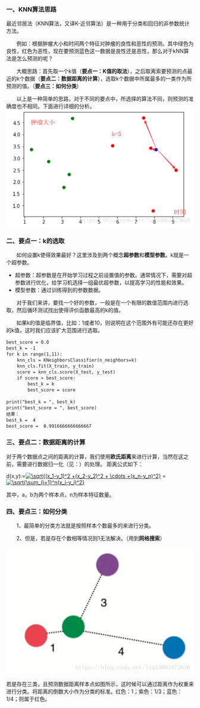 ### 一、KNN算法思路

最近邻居法（KNN算法，又译K-近邻算法）是一种用于分类和回归的非参数统计方法。

&nbsp;&nbsp;&nbsp;&nbsp;&nbsp;&nbsp;&nbsp;例如：根据肿瘤大小和时间两个特征对肿瘤的良性和恶性的预测。其中绿色为良性，红色为恶性，现在要预测蓝色这一数据是良性还是恶性，那么对于kNN算法是怎么预测的呢？

&nbsp;&nbsp;&nbsp;&nbsp;&nbsp;&nbsp;&nbsp;大概思路：首先取一个k值（**要点一：K值的取法**），之后取离索要预测的点最近的k个数据（**要点二：数据距离的计算**），选取k个数据中所属最多的一类作为所预测的值。（**要点三：如何分类**）

&nbsp;&nbsp;&nbsp;&nbsp;&nbsp;&nbsp;&nbsp;以上是一种简单的思路，对于不同的要点中，所选择的算法不同，则预测的准确度也不相同。下面进行详细的分析。
![kNN算法图解](https://github.com/AlisLi/MLplay/blob/master/MLplay/image/knn_1.png)

### 二、要点一：k的选取
&nbsp;&nbsp;&nbsp;&nbsp;&nbsp;&nbsp;&nbsp;如何设置k使得效果最好？这里涉及到两个概念**超参数**和**模型参数**。k就是一个超参数。

 - 超参数：超参数是在开始学习过程之前设置值的参数。通常情况下，需要对超参数进行优化，给学习机选择一组最优超参数，以提高学习的性能和效果。
 - 模型参数：通过训练得到的参数数据。

&nbsp;&nbsp;&nbsp;&nbsp;&nbsp;&nbsp;&nbsp;对于我们来讲，要找一个好的参数，一般是在一个有限的数值范围内进行选取，然后循环测试找出使得评价函数最高的k的值。

&nbsp;&nbsp;&nbsp;&nbsp;&nbsp;&nbsp;&nbsp;如果k的值是临界值，比如：1或者10，则说明在这个范围外有可能还存在更好的k值，这时我们应该扩大范围进行选取。

```
best_score = 0.0
best_k = -1
for k in range(1,11):
    knn_cls = KNeighborsClassifier(n_neighbors=k)
    knn_cls.fit(X_train, y_train)
    score = knn_cls.score(X_test, y_test)
    if score > best_score:
        best_k = k
        best_score = score

print("best_k = ", best_k)
print("best_score = ", best_score)
结果：
best_k =  4
best_score =  0.9916666666666667
```
### 三、要点二：数据距离的计算

对于两个数据点之间的距离的计算，我们使用**欧氏距离**来进行计算，当然在这之前，需要进行数据归一化（见：）的处理。
距离公式如下：

d(x,y):=<a href="https://www.codecogs.com/eqnedit.php?latex=\sqrt{(x_1-y_1)^2&space;&plus;(x_2-y_2)^2&space;&plus;&space;\cdots&space;&plus;(x_n-y_n)^2}" target="_blank"><img src="https://latex.codecogs.com/gif.latex?\sqrt{(x_1-y_1)^2&space;&plus;(x_2-y_2)^2&space;&plus;&space;\cdots&space;&plus;(x_n-y_n)^2}" title="\sqrt{(x_1-y_1)^2 +(x_2-y_2)^2 + \cdots +(x_n-y_n)^2}" /></a> = <a href="https://www.codecogs.com/eqnedit.php?latex=\sqrt{\sum_{i=1}^n(x_i-y_i)^2}" target="_blank"><img src="https://latex.codecogs.com/gif.latex?\sqrt{\sum_{i=1}^n(x_i-y_i)^2}" title="\sqrt{\sum_{i=1}^n(x_i-y_i)^2}" /></a>

其中，a，b为两个样本点，n为样本特征数量。

### 四、要点三：如何分类

&nbsp;&nbsp;&nbsp;&nbsp;&nbsp;&nbsp;&nbsp;1、最简单的分类方法就是按照样本个数最多的来进行分类。

&nbsp;&nbsp;&nbsp;&nbsp;&nbsp;&nbsp;&nbsp;2、但是，若是存在个数相等情况则1无法解决。（用到**网格搜索**）

![预测数据距离样本点](https://github.com/AlisLi/MLplay/blob/master/MLplay/image/knn_2.png)

若是存在三类，且预测数据距离样本点如图所示，这时候可以通过距离作为权重来进行分类。将距离的倒数大小作为分类的标准。红色：1；紫色：1/3；蓝色：1/4；则属于红色。



